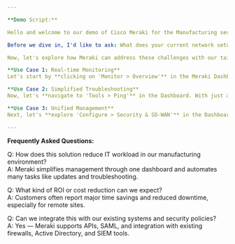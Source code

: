 ```yaml
---

**Demo Script:**

Hello and welcome to our demo of Cisco Meraki for the Manufacturing sector. Today, we will be focusing on how the Meraki Dashboard can help streamline operations and justify costs for your organization.

Before we dive in, I'd like to ask: What does your current network setup look like in your manufacturing facility? Where are your biggest IT headaches today?

Now, let's explore how Meraki can address these challenges with our tailored solutions.

**Use Case 1: Real-time Monitoring**
Let's start by **clicking on 'Monitor > Overview'** in the Meraki Dashboard. Here, you can see real-time data on network performance, device connectivity, and application usage. This level of visibility can help you proactively identify and resolve issues before they impact production.

**Use Case 2: Simplified Troubleshooting**
Now, let's **navigate to 'Tools > Ping'** in the Dashboard. With just a few clicks, you can troubleshoot connectivity issues across your network, saving valuable time and resources. The intuitive interface makes it easy for IT admins to pinpoint and resolve issues quickly.

**Use Case 3: Unified Management**
Next, let's **explore 'Configure > Security & SD-WAN'** in the Dashboard. Meraki's centralized platform allows you to manage security policies, VPN settings, and SD-WAN configurations all in one place. This unified approach simplifies management and ensures consistency across your manufacturing environment.

---
```


**Frequently Asked Questions:**

Q: How does this solution reduce IT workload in our manufacturing environment?  
A: Meraki simplifies management through one dashboard and automates many tasks like updates and troubleshooting.

Q: What kind of ROI or cost reduction can we expect?  
A: Customers often report major time savings and reduced downtime, especially for remote sites.

Q: Can we integrate this with our existing systems and security policies?  
A: Yes — Meraki supports APIs, SAML, and integration with existing firewalls, Active Directory, and SIEM tools.